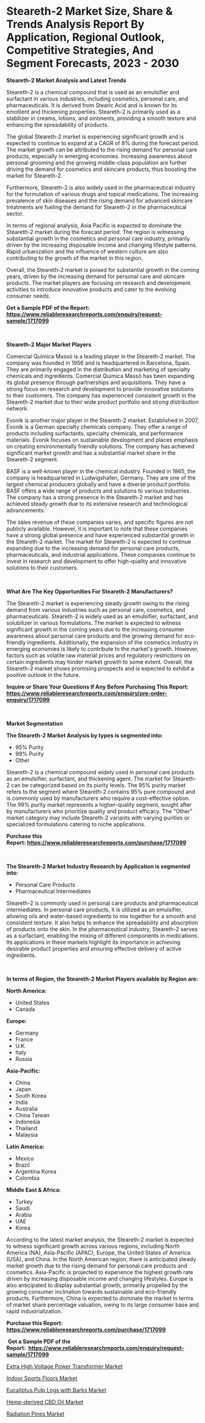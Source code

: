 <p><h1>Steareth-2 Market Size, Share & Trends Analysis Report By Application, Regional Outlook, Competitive Strategies, And Segment Forecasts, 2023 - 2030</h1></p><p><strong>Steareth-2 Market Analysis and Latest Trends</strong></p>
<p><p>Steareth-2 is a chemical compound that is used as an emulsifier and surfactant in various industries, including cosmetics, personal care, and pharmaceuticals. It is derived from Stearic Acid and is known for its emollient and thickening properties. Steareth-2 is primarily used as a stabilizer in creams, lotions, and ointments, providing a smooth texture and enhancing the spreadability of products.</p><p>The global Steareth-2 market is experiencing significant growth and is expected to continue to expand at a CAGR of 8% during the forecast period. The market growth can be attributed to the rising demand for personal care products, especially in emerging economies. Increasing awareness about personal grooming and the growing middle-class population are further driving the demand for cosmetics and skincare products, thus boosting the market for Steareth-2.</p><p>Furthermore, Steareth-2 is also widely used in the pharmaceutical industry for the formulation of various drugs and topical medications. The increasing prevalence of skin diseases and the rising demand for advanced skincare treatments are fueling the demand for Steareth-2 in the pharmaceutical sector.</p><p>In terms of regional analysis, Asia Pacific is expected to dominate the Steareth-2 market during the forecast period. The region is witnessing substantial growth in the cosmetics and personal care industry, primarily driven by the increasing disposable income and changing lifestyle patterns. Rapid urbanization and the influence of western culture are also contributing to the growth of the market in this region.</p><p>Overall, the Steareth-2 market is poised for substantial growth in the coming years, driven by the increasing demand for personal care and skincare products. The market players are focusing on research and development activities to introduce innovative products and cater to the evolving consumer needs.</p></p>
<p><strong>Get a Sample PDF of the Report:&nbsp; <a href="https://www.reliableresearchreports.com/enquiry/request-sample/1717099">https://www.reliableresearchreports.com/enquiry/request-sample/1717099</a></strong></p>
<p>&nbsp;</p>
<p><strong>Steareth-2 Major Market Players</strong></p>
<p><p>Comercial Química Massó is a leading player in the Steareth-2 market. The company was founded in 1956 and is headquartered in Barcelona, Spain. They are primarily engaged in the distribution and marketing of specialty chemicals and ingredients. Comercial Química Massó has been expanding its global presence through partnerships and acquisitions. They have a strong focus on research and development to provide innovative solutions to their customers. The company has experienced consistent growth in the Steareth-2 market due to their wide product portfolio and strong distribution network.</p><p>Evonik is another major player in the Steareth-2 market. Established in 2007, Evonik is a German specialty chemicals company. They offer a range of products including surfactants, specialty chemicals, and performance materials. Evonik focuses on sustainable development and places emphasis on creating environmentally friendly solutions. The company has achieved significant market growth and has a substantial market share in the Steareth-2 segment.</p><p>BASF is a well-known player in the chemical industry. Founded in 1865, the company is headquartered in Ludwigshafen, Germany. They are one of the largest chemical producers globally and have a diverse product portfolio. BASF offers a wide range of products and solutions to various industries. The company has a strong presence in the Steareth-2 market and has achieved steady growth due to its extensive research and technological advancements.</p><p>The sales revenue of these companies varies, and specific figures are not publicly available. However, it is important to note that these companies have a strong global presence and have experienced substantial growth in the Steareth-2 market. The market for Steareth-2 is expected to continue expanding due to the increasing demand for personal care products, pharmaceuticals, and industrial applications. These companies continue to invest in research and development to offer high-quality and innovative solutions to their customers.</p></p>
<p>&nbsp;</p>
<p><strong>What Are The Key Opportunities For Steareth-2 Manufacturers?</strong></p>
<p><p>The Steareth-2 market is experiencing steady growth owing to the rising demand from various industries such as personal care, cosmetics, and pharmaceuticals. Steareth-2 is widely used as an emulsifier, surfactant, and solubilizer in various formulations. The market is expected to witness significant growth in the coming years due to the increasing consumer awareness about personal care products and the growing demand for eco-friendly ingredients. Additionally, the expansion of the cosmetics industry in emerging economies is likely to contribute to the market's growth. However, factors such as volatile raw material prices and regulatory restrictions on certain ingredients may hinder market growth to some extent. Overall, the Steareth-2 market shows promising prospects and is expected to exhibit a positive outlook in the future.</p></p>
<p><strong>Inquire or Share Your Questions If Any Before Purchasing This Report: <a href="https://www.reliableresearchreports.com/enquiry/pre-order-enquiry/1717099">https://www.reliableresearchreports.com/enquiry/pre-order-enquiry/1717099</a></strong></p>
<p>&nbsp;</p>
<p><strong>Market Segmentation</strong></p>
<p><strong>The Steareth-2 Market Analysis by types is segmented into:</strong></p>
<p><ul><li>95% Purity</li><li>99% Purity</li><li>Other</li></ul></p>
<p><p>Steareth-2 is a chemical compound widely used in personal care products as an emulsifier, surfactant, and thickening agent. The market for Steareth-2 can be categorized based on its purity levels. The 95% purity market refers to the segment where Steareth-2 contains 95% pure compound and is commonly used by manufacturers who require a cost-effective option. The 99% purity market represents a higher-quality segment, sought after by manufacturers who prioritize quality and product efficacy. The "Other" market category may include Steareth-2 variants with varying purities or specialized formulations catering to niche applications.</p></p>
<p><strong>Purchase this Report:&nbsp;<a href="https://www.reliableresearchreports.com/purchase/1717099">https://www.reliableresearchreports.com/purchase/1717099</a></strong></p>
<p>&nbsp;</p>
<p><strong>The Steareth-2 Market Industry Research by Application is segmented into:</strong></p>
<p><ul><li>Personal Care Products</li><li>Pharmaceutical Intermediates</li></ul></p>
<p><p>Steareth-2 is commonly used in personal care products and pharmaceutical intermediates. In personal care products, it is utilized as an emulsifier, allowing oils and water-based ingredients to mix together for a smooth and consistent texture. It also helps to enhance the spreadability and absorption of products onto the skin. In the pharmaceutical industry, Steareth-2 serves as a surfactant, enabling the mixing of different components in medications. Its applications in these markets highlight its importance in achieving desirable product properties and ensuring effective delivery of active ingredients.</p></p>
<p>&nbsp;</p>
<p><strong>In terms of Region, the Steareth-2 Market Players available by Region are:</strong></p>
<p>
    <p> <strong> North America: </strong>
        <ul>
            <li>United States</li>
            <li>Canada</li>
        </ul>
        </p> 
    <p> <strong> Europe: </strong>
        <ul>
            <li>Germany</li>
            <li>France</li>
            <li>U.K.</li>
            <li>Italy</li>
            <li>Russia</li>
        </ul>
        </p> 
    <p> <strong> Asia-Pacific: </strong>
        <ul>
            <li>China</li>
            <li>Japan</li>
            <li>South Korea</li>
            <li>India</li>
            <li>Australia</li>
            <li>China Taiwan</li>
            <li>Indonesia</li>
            <li>Thailand</li>
            <li>Malaysia</li>
        </ul>
        </p> 
    <p> <strong> Latin America: </strong>
        <ul>
            <li>Mexico</li>
            <li>Brazil</li>
            <li>Argentina Korea</li>
            <li>Colombia</li>
        </ul>
        </p> 
    <p> <strong> Middle East & Africa: </strong>
        <ul>
            <li>Turkey</li>
            <li>Saudi</li>
            <li>Arabia</li>
            <li>UAE</li>
            <li>Korea</li>
        </ul>
    </p>
    </p>
<p><p>According to the latest market analysis, the Steareth-2 market is expected to witness significant growth across various regions, including North America (NA), Asia-Pacific (APAC), Europe, the United States of America (USA), and China. In the North American region, there is anticipated steady market growth due to the rising demand for personal care products and cosmetics. Asia-Pacific is projected to experience the highest growth rate driven by increasing disposable income and changing lifestyles. Europe is also anticipated to display substantial growth, primarily propelled by the growing consumer inclination towards sustainable and eco-friendly products. Furthermore, China is expected to dominate the market in terms of market share percentage valuation, owing to its large consumer base and rapid industrialization.</p></p>
<p><strong>Purchase this Report: <a href="https://www.reliableresearchreports.com/purchase/1717099">https://www.reliableresearchreports.com/purchase/1717099</a></strong></p>
<p>&nbsp;<strong>Get a Sample PDF of the Report:&nbsp;&nbsp;<a href="https://www.reliableresearchreports.com/enquiry/request-sample/1717099">https://www.reliableresearchreports.com/enquiry/request-sample/1717099</a></strong></p>
<p><strong></strong></p>
<p><p><a href="https://medium.com/@cletaturner879789/extra-high-voltage-power-transformer-market-competitive-analysis-market-trends-and-forecast-to-c1e09bb2d39e">Extra High Voltage Power Transformer Market</a></p><p><a href="https://www.linkedin.com/pulse/indoor-sports-floors-market-challenges-opportunities-growth/">Indoor Sports Floors Market</a></p><p><a href="https://www.linkedin.com/pulse/eucaliptus-pulp-logs-barks-market-research-report-provides/">Eucaliptus Pulp Logs with Barks Market</a></p><p><a href="https://medium.com/@drakesporer988/hemp-derived-cbd-oil-nbsp-market-focuses-on-market-share-size-and-projected-forecast-till-2030-5625a9c9ce6c">Hemp-derived CBD Oil Market</a></p><p><a href="https://www.linkedin.com/pulse/radiation-pines-market-size-growth-forecast-from-2023-2030/">Radiation Pines Market</a></p></p>